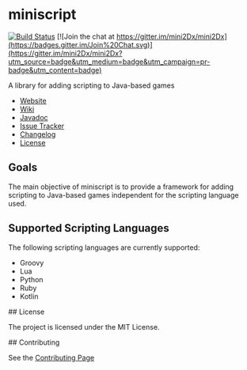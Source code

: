 # miniscript

[![Build Status](https://travis-ci.org/mini2Dx/miniscript.svg?branch=master)](https://travis-ci.org/mini2Dx/miniscript)
[![Join the chat at https://gitter.im/mini2Dx/mini2Dx](https://badges.gitter.im/Join%20Chat.svg)](https://gitter.im/mini2Dx/mini2Dx?utm_source=badge&utm_medium=badge&utm_campaign=pr-badge&utm_content=badge)

A library for adding scripting to Java-based games

*   [Website](https://mini2dx.github.io/miniscript/)
*   [Wiki](https://github.com/mini2Dx/miniscript/wiki)
*   [Javadoc](https://mini2dx.github.io/miniscript/javadocs/1.0.0-beta1/index.html)
*   [Issue Tracker](https://github.com/mini2Dx/miniscript/issues)
*   [Changelog](https://github.com/mini2Dx/miniscript/blob/master/CHANGES)
*   [License](https://github.com/mini2Dx/miniscript/blob/master/LICENSE)

## Goals

The main objective of miniscript is to provide a framework for adding scripting to Java-based games independent for the scripting language used.

## Supported Scripting Languages

The following scripting languages are currently supported:

*   Groovy
*   Lua
*   Python
*   Ruby
*   Kotlin

## License

The project is licensed under the MIT License.

## Contributing

See the [Contributing Page](https://github.com/mini2Dx/miniscript/blob/master/CONTRIBUTING.md)
